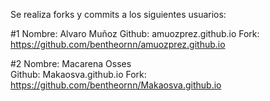 Se realiza forks y commits a los siguientes usuarios:

#1
Nombre: Alvaro Muñoz
Github: amuozprez.github.io
Fork: https://github.com/bentheornn/amuozprez.github.io

#2
Nombre: Macarena Osses	
Github: Makaosva.github.io
Fork: https://github.com/bentheornn/Makaosva.github.io
